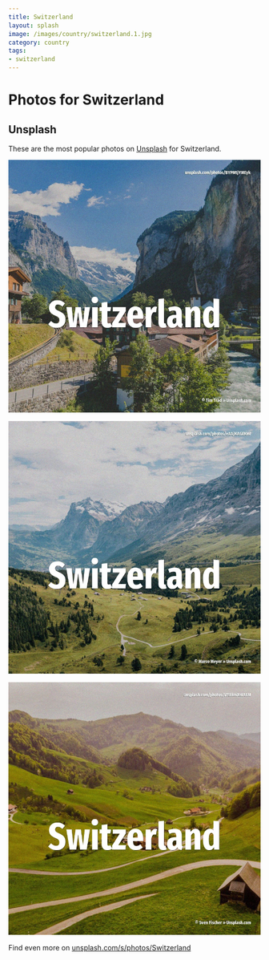 ```yaml
---
title: Switzerland
layout: splash
image: /images/country/switzerland.1.jpg
category: country
tags:
- switzerland
---
```

# Photos for Switzerland

## Unsplash

These are the most popular photos on [Unsplash](https://unsplash.com) for Switzerland.

![Switzerland](/images/country/switzerland.1.jpg)

![Switzerland](/images/country/switzerland.2.jpg)

![Switzerland](/images/country/switzerland.3.jpg)

Find even more on [unsplash.com/s/photos/Switzerland](https://unsplash.com/s/photos/Switzerland)
